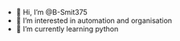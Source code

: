 - 👋 Hi, I’m @B-Smit375
- 👀 I’m interested in automation and organisation
- 🌱 I’m currently learning python

<!---
B-Smit375/B-Smit375 is a ✨ special ✨ repository because its `README.md` (this file) appears on your GitHub profile.
You can click the Preview link to take a look at your changes.
--->
